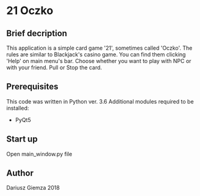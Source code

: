 # 21 Oczko

## Brief decription

This application is a simple card game '21', sometimes called 'Oczko'. The rules are similar to Blackjack's casino game. You can find them clicking 'Help' on main menu's bar.
Choose whether you want to play with NPC or with your friend. Pull or Stop the card.

## Prerequisites

This code was written in Python ver. 3.6
Additional modules required to be installed:
- PyQt5

## Start up

Open main_window.py file

## Author

Dariusz Giemza 2018


